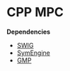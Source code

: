 # CPP MPC

**Dependencies**
- [SWIG](http://www.swig.org/Doc4.0/Preface.html#Preface)
- [SymEngine](https://github.com/symengine/symengine)
- [GMP](https://gmplib.org/)
